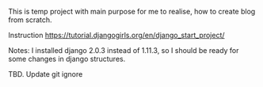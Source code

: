 This is temp project with main purpose for me to realise, how to create blog from scratch.

Instruction
https://tutorial.djangogirls.org/en/django_start_project/

Notes:
I installed django 2.0.3 instead of 1.11.3, so I should be ready for some changes in django structures.

TBD.
Update git ignore